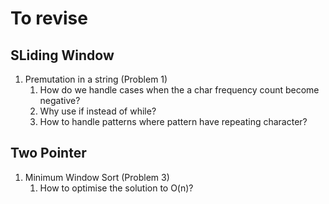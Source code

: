 # To revise

## SLiding Window
1. Premutation in a string (Problem 1)
    1. How do we handle cases when the a char frequency count become negative?
    2. Why use if instead of while?
    3. How to handle patterns where pattern have repeating character?


## Two Pointer
1. Minimum Window Sort (Problem 3)
    1. How to optimise the solution to O(n)?